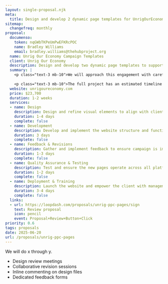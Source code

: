 ```yaml
---
layout: single-proposal.njk
meta:
  title: Design and develop 2 dynamic page templates for UnrigOurEconomy.com to support PPC ads and enhance audience understanding of the current landscape.
sitemap:
  changefreq: monthly
proposal:
  documenso:
    token: nqGWbTKPeUmPwEFKRcPOC
    name: Bradley Williams
    email: bradley.williams@thehubproject.org
  name: Unrig Our Economy Campaign Templates
  client: Unrig Our Economy
  description: Design and develop two dynamic page templates to support a total of six pages for PPC ads, increasing site traffic and enhancing audience.
  summary: |
    <p class="text-3 mb-10">We will approach this engagement with careful consideration and thoughtful execution, ensuring that every phase of the process is handled with precision and purpose. By following a structured timeline with clearly defined milestones, we will ensure progress remains aligned with your vision. The investment for this work can be found in <a href="{{ proposal.links[0].url }}" target="_blank" class="link plausible-event-name=Proposal+Sign+Link+Click">your proposal</a>.</p>
    
    <p class="text-3 mb-10">The full project has an estimated timeline of {{ duration }} to deliver an effective outcome. The engagement includes the design and development of 2 dynamic page templates, which will be used to create a total of 6 unique pages to support PPC advertising campaigns. Please feel free to read more <a href="/about" target="_blank" class="link plausible-event-name=Proposal+About+Link+Click">about us</a> or refer to our <a href="/faq" target="_blank" class="link plausible-event-name=Proposal+FAQ+Link+Click">commonly asked questions</a>.</p>
  website: unrigoureconomy.com
  price: $23,700
  duration: 1-2 weeks
  services:
  - name: Design
    description: Design and refine visual elements to align with client vision.
    duration: 1-4 days
    complete: false
  - name: Development
    description: Develop and implement the website structure and functionality, including 2 dynamic templates to support 6 PPC ad landing pages.
    duration: 3 days
    complete: false
  - name: Feedback & Revisions
    description: Gather and implement feedback to ensure campaign is impactful.
    duration: 1-3 days
    complete: false
  - name: Quality Assurance & Testing
    description: Test and ensure the new pages operate across all platforms.
    duration: 1-2 days
    complete: false
  - name: Deployment & Training
    description: Launch the website and empower the client with management tools.
    duration: 3-4 days
    complete: false
  links: 
  - url: https://loopdash.com/proposals/unrig-ppc-pages/sign
    text: Review proposal
    icon: pencil
    event: Proposal+Review+Button+Click
priority: 0.6
tags: proposals
date: 2025-06-20
url: /proposals/unrig-ppc-pages
---
```

We will do x through y.

- Design review meetings
- Collaborative revision sessions
- Inline commenting on design files
- Dedicated feedback forms